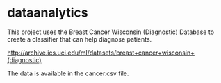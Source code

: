 # dataanalytics

This project uses the Breast Cancer Wisconsin (Diagnostic) Database to create a classifier that can help diagnose patients.

http://archive.ics.uci.edu/ml/datasets/breast+cancer+wisconsin+(diagnostic)

The data is available in the cancer.csv file.
